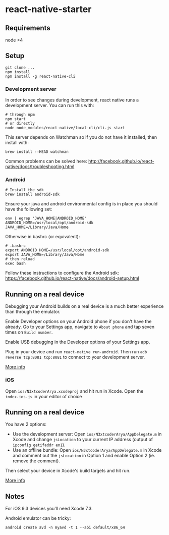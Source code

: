# react-native-starter
## Requirements
node >4


## Setup

```
git clone ...
npm install
npm install -g react-native-cli
```
### Development server

In order to see changes during development, react native runs a development server. You can run this with:

```
# through npm
npm start
# or directly
node node_modules/react-native/local-cli/cli.js start
```

This server depends on Watchman so if you do not have it installed, then install with:

```
brew install --HEAD watchman
```

Common problems can be solved here: http://facebook.github.io/react-native/docs/troubleshooting.html

### Android


```
# Install the sdk
brew install android-sdk
```

Ensure your java and android environmental config is in place you should have the following set:
```
env | egrep 'JAVA_HOME|ANDROID_HOME'
ANDROID_HOME=/usr/local/opt/android-sdk
JAVA_HOME=/Library/Java/Home
```
Otherwise in bashrc (or equivalent):
```
# .bashrc
export ANDROID_HOME=/usr/local/opt/android-sdk
export JAVA_HOME=/Library/Java/Home
# then reload
exec bash
```
Follow these instructions to configure the Android sdk: https://facebook.github.io/react-native/docs/android-setup.html

## Running on a real device
Debugging your Android builds on a real device is a much better experience than through the emulator.

Enable Developer options on your Android phone if you don't have the already. Go to your Settings app, navigate to `About phone` and tap seven times on `Build number`.

Enable USB debugging in the Developer options of your Settings app. 

Plug in your device and run `react-native run-android`. Then run `adb reverse tcp:8081 tcp:8081` to connect to your development server.

[More info](http://facebook.github.io/react-native/docs/running-on-device-android.html)


### iOS

Open `ios/N3xtcoderArya.xcodeproj` and hit run in Xcode.
Open the `index.ios.js` in your editor of choice


## Running on a real device

You have 2 options:
* Use the development server: Open `ios/N3xtcoderArya/AppDelegate.m` in Xcode and change `jsLocation` to your current IP address (output of `ipconfig getifaddr en1`).
* Use an offline bundle: Open `ios/N3xtcoderArya/AppDelegate.m` in Xcode and comment out the `jsLocation` in Option 1 and enable Option 2 (ie. remove the comment).

Then select your device in Xcode's build targets and hit run. 

[More info](http://facebook.github.io/react-native/docs/running-on-device-ios.html)


## Notes

For iOS 9.3 devices you'll need Xcode 7.3.

Android emulator can be tricky:
```
android create avd -n myavd -t 1 --abi default/x86_64
```
